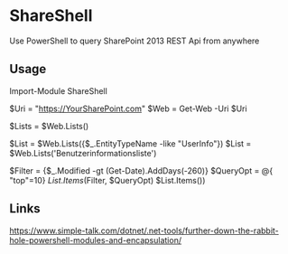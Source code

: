 ShareShell
==========

Use PowerShell to query SharePoint 2013 REST Api from anywhere

Usage
-----

Import-Module ShareShell

$Uri = "https://YourSharePoint.com"
$Web = Get-Web -Uri $Uri

$Lists = $Web.Lists()

$List = $Web.Lists({$_.EntityTypeName -like "UserInfo"})
$List = $Web.Lists('Benutzerinformationsliste')

$Filter = {$_.Modified -gt (Get-Date).AddDays(-260)}
$QueryOpt = @{ "top"=10}
$List.Items($Filter, $QueryOpt)
$List.Items())

Links
-----
https://www.simple-talk.com/dotnet/.net-tools/further-down-the-rabbit-hole-powershell-modules-and-encapsulation/ 


